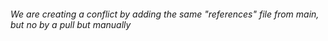 ###### We are creating a conflict by adding the same "references" file from main, but no by a pull but manually
